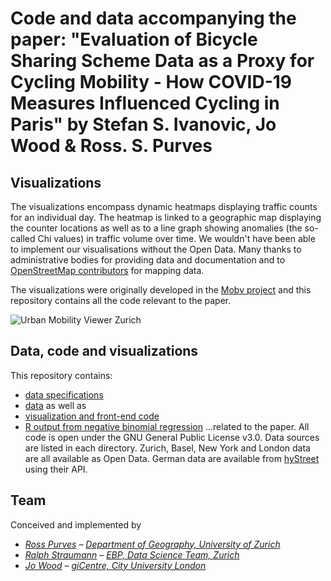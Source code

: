# Code and data accompanying the paper: "Evaluation of Bicycle Sharing Scheme Data as a Proxy for Cycling Mobility - How COVID-19 Measures Influenced Cycling in Paris" by Stefan S. Ivanovic, Jo Wood & Ross. S. Purves

## Visualizations

The visualizations encompass dynamic heatmaps displaying traffic counts for an individual day. The heatmap is linked to a geographic map displaying the counter locations as well as to a line graph showing anomalies (the so-called Chi values) in traffic volume over time. We wouldn't have been able to implement our visualisations without the Open Data. Many thanks to administrative bodies for providing data and documentation and to [OpenStreetMap contributors](https://www.openstreetmap.org/copyright) for mapping data.

The visualizations were originally developed in the [Mobv project](https://jwolondon.github.io/mobv/) and this repository contains all the code relevant to the paper.

![Urban Mobility Viewer Zurich](https://raw.githubusercontent.com/jwoLondon/mobv/master/assets/gifs/mobv-Zurich2.gif)

## Data, code and visualizations

This repository contains:

- [data specifications](https://github.com/jwoLondon/tripParisVis/tree/main/dataSpecifications)
- [data](https://github.com/jwoLondon/tripParisVis/tree/main/data/paris) as well as
- [visualization and front-end code](https://github.com/jwoLondon/tripParisVis/tree/main/docs)
- [R output from negative binomial regression]()
  ...related to the paper. All code is open under the GNU General Public License v3.0. Data sources are listed in each directory. Zurich, Basel, New York and London data are all available as Open Data. German data are available from [hyStreet](hystreet.com) using their API.

## Team

Conceived and implemented by

- _[Ross Purves](https://twitter.com/GCUZH) – [Department of Geography, University of Zurich](https://www.geo.uzh.ch/~rsp/)_
- _[Ralph Straumann](https://twitter.com/rastrau) – [EBP, Data Science Team, Zurich](https://www.ebp.ch)_
- _[Jo Wood](https://twitter.com/jwolondon) – [giCentre, City University London](https://www.gicentre.net/jwo)_
